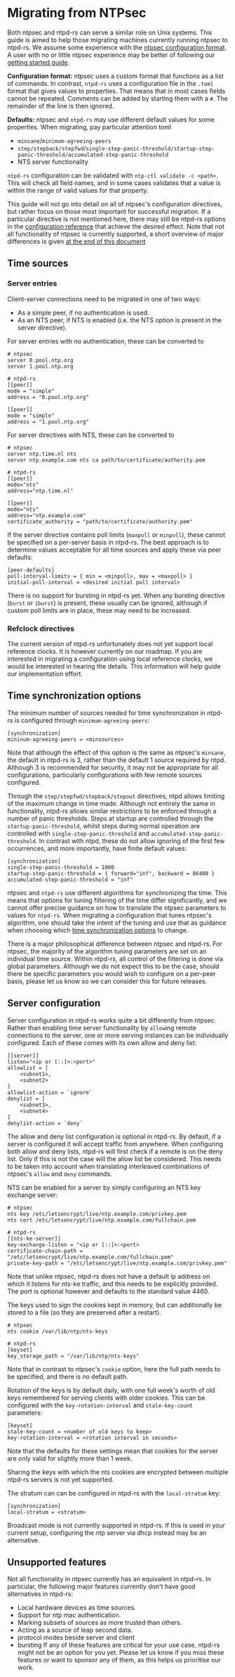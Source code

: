 # Migrating from NTPsec

Both ntpsec and ntpd-rs can serve a similar role on Unix systems. This guide is aimed to help those migrating machines currently running ntpsec to ntpd-rs. We assume some experience with the [ntpsec configuration format](https://docs.ntpsec.org/latest/ntp_conf.html#_reference_clock_support). A user with no or little ntpsec experience may be better of following our [getting started guide](getting-started.md).

**Configuration format:** ntpsec uses a custom format that functions as a list of commands. In contrast, `ntpd-rs` uses a configuration file in the `.toml` format that gives values to properties. That means that in most cases fields cannot be repeated. Comments can be added by starting them with a `#`. The remainder of the line is then ignored.

**Defaults:** ntpsec and `ntpd-rs` may use different default values for some properties. When migrating, pay particular attention toml

* `minsane`/`minimum-agreeing-peers`
* `step/stepback/stepfwd`/`single-step-panic-threshold/startup-step-panic-threshold/accumulated-step-panic-threshold`
* NTS server functionality

`ntpd-rs` configuration can be validated with `ntp-ctl validate -c <path>`. This will check all field names, and in some cases validates that a value is within the range of valid values for that property.

This guide will not go into detail on all of ntpsec's configuration directives, but rather focus on those most important for successful migration. If a particular directive is not mentioned here, there may still be ntpd-rs options in the [configuration reference](../ntp.toml.5.md) that achieve the desired effect. Note that not all functionality of ntpsec is currently supported, a short overview of major differences is given [at the end of this document](#unsupported-features)

## Time sources

### Server entries

Client-server connections need to be migrated in one of two ways:

- As a simple peer, if no authentication is used.
- As an NTS peer, if NTS is enabled (i.e. the NTS option is present in the server directive).

For server entries with no authentication, these can be converted to
```
# ntpsec
server 0.pool.ntp.org
server 1.pool.ntp.org

# ntpd-rs
[[peer]]
mode = "simple"
address = "0.pool.ntp.org"

[[peer]]
mode = "simple"
address = "1.pool.ntp.org"
```

For server directives with NTS, these can be converted to
```
# ntpsec
server ntp.time.nl nts
server ntp.example.com nts ca path/to/certificate/authority.pem

# ntpd-rs
[[peer]]
mode="nts"
address="ntp.time.nl"

[[peer]]
mode="nts"
address="ntp.example.com"
certificate_authority = "path/to/certificate/authority.pem"
```

If the server directive contains poll limits (`maxpoll` or `minpoll`), these cannot be specified on a per-server basis in ntpd-rs. The best approach is to determine values acceptable for all time sources and apply these via peer defaults:
```
[peer-defaults]
poll-interval-limits = { min = <minpoll>, max = <maxpoll> }
initial-poll-interval = <desired initial poll interval>
```

There is no support for bursting in ntpd-rs yet. When any bursting directive (`burst` or `iburst`) is present, these usually can be ignored, although if custom poll limits are in place, these may need to be increased.

### Refclock directives

The current version of ntpd-rs unfortunately does not yet support local reference clocks. It is however currently on our roadmap. If you are interested in migrating a configuration using local reference clocks, we would be interested in hearing the details. This information will help guide our implementation effort.

## Time synchronization options

The minimum number of sources needed for time synchronization in ntpd-rs is configured through `minimum-agreeing-peers`:
```
[synchronization]
mininum-agreeing-peers = <minsources>
```
Note that although the effect of this option is the same as ntpsec's `minsane`, the default in ntpd-rs is 3, rather than the default 1 source required by ntpd. Although 3 is recommended for security, it may not be appropriate for all configurations, particularly configurations with few remote sources configured.

Through the `step/stepfwd/stepback/stepout` directives, ntpd allows limiting of the maximum change in time made. Although not entirely the same in functionality, ntpd-rs allows similar restrictions to be enforced through a number of panic thresholds. Steps at startup are controlled through the `startup-panic-threshold`, whilst steps during normal operation are controlled with `single-step-panic-threshold` and `accumulated-step-panic-threshold`. In contrast with ntpd, these do not allow ignoring of the first few occurrences, and more importantly, have finite default values:
```
[synchronization]
single-step-panic-threshold = 1000
startup-step-panic-threshold = { forward="inf", backward = 86400 }
accumulated-step-panic-threshold = "inf"
```

ntpsec and `ntpd-rs` use different algorithms for synchronizing the time. This means that options for tuning filtering of the time differ significantly, and we cannot offer precise guidance on how to translate the ntpsec parameters to values for `ntpd-rs`. When migrating a configuration that tunes ntpsec's algorithm, one should take the intent of the tuning and use that as guidance when choosing which [time synchronization options](../man/ntp.toml.5.md#synchronization) to change.

There is a major philosophical difference between ntpsec and ntpd-rs. For ntpsec, the majority of the algorithm tuning parameters are set on an individual time source. Within ntpd-rs, all control of the filtering is done via global parameters. Although we do not expect this to be the case, should there be specific parameters you would wish to configure on a per-peer basis, please let us know so we can consider this for future releases.

## Server configuration

Server configuration in ntpd-rs works quite a bit differently from ntpsec. Rather than enabling time server functionality by `allow`ing remote connections to the server, one or more serving instances can be individually configured. Each of these comes with its own allow and deny list:
```
[[server]]
listen="<ip or [::]>:<port>"
allowlist = [
    <subnet1>,
    <subnet2>
]
allowlist-action = `ignore`
denylist = [
    <subnet3>,
    <subnet4>
]
denylist-action = `deny`
```
The allow and deny list configuration is optional in ntpd-rs. By default, if a server is configured it will accept traffic from anywhere. When configuring both allow and deny lists, ntpd-rs will first check if a remote is on the deny list. Only if this is not the case will the allow list be considered. This needs to be taken into account when translating interleaved combinations of ntpsec's `allow` and `deny` commands.

NTS can be enabled for a server by simply configuring an NTS key exchange server:

```
# ntpsec
nts key /etc/letsencrypt/live/ntp.example.com/privkey.pem
nts cert /etc/letsencrypt/live/ntp.example.com/fullchain.pem

# ntpd-rs
[[nts-ke-server]]
key-exchange-listen = "<ip or [::]>:<port>
certificate-chain-path = "/etc/letsencrypt/live/ntp.example.com/fullchain.pem"
private-key-path = "/etc/letsencrypt/live/ntp.example.com/privkey.pem"
```

Note that unlike ntpsec, ntpd-rs does not have a default ip address on which it listens for nts-ke traffic, and this needs to be explicitly provided. The port is optional however and defaults to the standard value 4460.

The keys used to sign the cookies kept in memory, but can additionally be stored to a file (so they are preserved after a restart).

```
# ntpsec
nts cookie /var/lib/ntp/nts-keys

# ntpd-rs
[keyset]
key_storage_path = "/var/lib/ntp/nts-keys"
```

Note that in contrast to ntpsec's `cookie` option, here the full path needs to be specified, and there is no default path.

Rotation of the keys is by default daily, with one full week's worth of old keys remembered for serving clients with older cookies. This can be configured with the `key-rotation-interval` and `stale-key-count` parameters:
```
[keyset]
stale-key-count = <number of old keys to keep>
key-rotation-interval = <rotation interval in seconds>
```
Note that the defaults for these settings mean that cookies for the server are only valid for slightly more than 1 week. 

Sharing the keys with which the nts cookies are encrypted between multiple ntpd-rs servers is not yet supported.

The stratum can can be configured in ntpd-rs with the `local-stratum` key:
```
[synchronization]
local-stratum = <stratum>
```

Broadcast mode is not currently supported in ntpd-rs. If this is used in your current setup, configuring the ntp server via dhcp instead may be an alternative.

## Unsupported features

Not all functionality in ntpsec currently has an equivalent in ntpd-rs. In particular, the following major features currently don't have good alternatives in ntpd-rs:
- Local hardware devices as time sources.
- Support for ntp mac authentication.
- Marking subsets of sources as more trusted than others.
- Acting as a source of leap second data.
- protocol modes beside server and client
- bursting
If any of these features are critical for your use case, ntpd-rs might not be an option for you yet. Please let us know if you miss these features or want to sponsor any of them, as this helps us prioritise our work.
